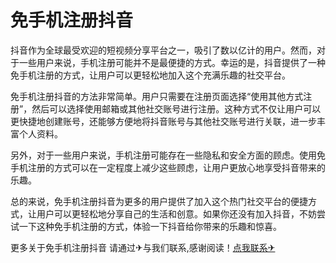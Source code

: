 # 免手机注册抖音

抖音作为全球最受欢迎的短视频分享平台之一，吸引了数以亿计的用户。然而，对于一些用户来说，手机注册可能并不是最便捷的方式。幸运的是，抖音提供了一种免手机注册的方式，让用户可以更轻松地加入这个充满乐趣的社交平台。

免手机注册抖音的方法非常简单。用户只需要在注册页面选择“使用其他方式注册”，然后可以选择使用邮箱或其他社交账号进行注册。这种方式不仅让用户可以更快捷地创建账号，还能够方便地将抖音账号与其他社交账号进行关联，进一步丰富个人资料。

另外，对于一些用户来说，手机注册可能存在一些隐私和安全方面的顾虑。使用免手机注册的方式可以在一定程度上减少这些顾虑，让用户更放心地享受抖音带来的乐趣。

总的来说，免手机注册抖音为更多的用户提供了加入这个热门社交平台的便捷方式，让用户可以更轻松地分享自己的生活和创意。如果你还没有加入抖音，不妨尝试一下这种免手机注册的方式，体验一下抖音给你带来的乐趣和惊喜。

更多关于免手机注册抖音 请通过✈与我们联系,感谢阅读！[点我联系✈](https://pro.G208.com)